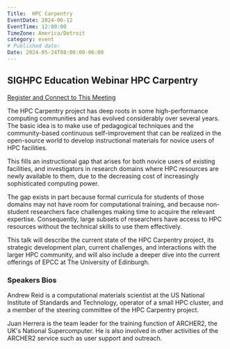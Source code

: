 ```yaml
---
Title:  HPC Carpentry
EventDate: 2024-06-12
EventTime: 12:00:00
TimeZone: America/Detroit
category: event
# Published date:
Date: 2024-05-24T08:00:00-06:00
---
```


## SIGHPC Education Webinar  HPC Carpentry

[Register and Connect to This Meeting](https://us02web.zoom.us/meeting/register/tZIvd--prjIiHtVgDtcneIBe8FAsGGe6ljjp)

The HPC Carpentry project has deep roots in some high-performance computing communities and has evolved considerably over several years.  The basic idea is to make use of pedagogical techniques and the community-based continuous self-improvement that can be realized in the open-source world to develop instructional materials for novice users of HPC facilities.

This fills an instructional gap that arises for both novice users of existing facilities, and investigators in research domains where HPC resources are newly available to them, due to the decreasing cost of increasingly sophisticated computing power.

The gap exists in part because formal curricula for students of those domains may not have room for computational training, and because non-student researchers face challenges making time to acquire the relevant expertise.  Consequently, large subsets of researchers have access to HPC resources without the technical skills to use them effectively.

This talk will describe the current state of the HPC Carpentry project, its strategic development plan, current challenges, and interactions with the larger HPC community, and will also include a deeper dive into the current offerings of EPCC at The University of Edinburgh.

### Speakers Bios

Andrew Reid is a computational materials scientist at the US National Institute of Standards and Technology, operator of a small HPC cluster, and a member of the steering committee of the HPC Carpentry project.

Juan Herrera is the team leader for the training function of ARCHER2, the UK's National Supercomputer. He is also involved in other activities of the ARCHER2 service such as user support and outreach.


